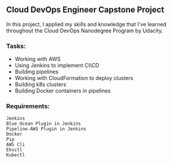 ## Cloud DevOps Engineer Capstone Project
In this project, I applied my skills and knowledge that I've learned throughout the Cloud DevOps Nanodegree Program by Udacity.

### Tasks:

* Working with AWS
* Using Jenkins to implement CI\CD
* Building pipelines
* Working with CloudFormation to deploy clusters
* Building k8s clusters
* Building Docker containers in pipelines

### Requirements:

    Jenkins
    Blue Ocean Plugin in Jenkins
    Pipeline-AWS Plugin in Jenkins
    Docker
    Pip
    AWS Cli
    Eksctl
    Kubectl
    
